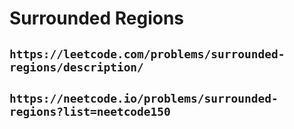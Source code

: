 # Surrounded Regions

## `https://leetcode.com/problems/surrounded-regions/description/`

## `https://neetcode.io/problems/surrounded-regions?list=neetcode150`
